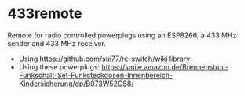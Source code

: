 # 433remote
Remote for radio controlled powerplugs using an ESP8266, a 433 MHz sender and 433 MHz receiver.

* Using https://github.com/sui77/rc-switch/wiki library
* Using these powerplugs: https://smile.amazon.de/Brennenstuhl-Funkschalt-Set-Funksteckdosen-Innenbereich-Kindersicherung/dp/B073W52CS8/
